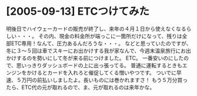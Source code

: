 # [2005-09-13] ETCつけてみた


明後日でハイウェーカードの販売が終了し、来年の４月１日から使えなくなるらしい・・・。
その内、現金の料金所が端っこに一箇所だけになって、残りは全部ETC専用！なんて、圧力あるんだろうな・・・。
などと思っていたのですが、冬に３～５回は車でスキーにお出かけする我が家なんで、今週末温泉旅行にお出かけするのを勢いにして冬が来る前につけました。
ETC。
一番安いのにしたので、思いっきりダッシュボードの上に出っ張ってる。
普通に運転するときもエンジンをかけるとカードを入れろと催促してくる憎いやつです。
ついでに早速、５万円の前払いしましたよ。長いものには巻かれますさ！
もう５万分買ったら、ETC代の元が取れるので、ま、元が取れるのは来年かな。
